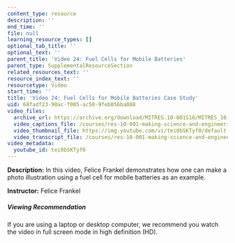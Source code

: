 ```yaml
---
content_type: resource
description: ''
end_time: ''
file: null
learning_resource_types: []
optional_tab_title: ''
optional_text: ''
parent_title: 'Video 24: Fuel Cells for Mobile Batteries'
parent_type: SupplementalResourceSection
related_resources_text: ''
resource_index_text: ''
resourcetype: Video
start_time: ''
title: 'Video 24: Fuel Cells for Mobile Batteries Case Study'
uid: 68fadf23-90ac-f005-ac50-9feb056ba088
video_files:
  archive_url: https://archive.org/download/MITRES.10-001S16/MITRES_10-001S16_Track29_300k.mp4
  video_captions_file: /courses/res-10-001-making-science-and-engineering-pictures-a-practical-guide-to-presenting-your-work-spring-2016/f5842ff8efbe5daaa6938ed7a2ec0c69_tei0bSKTyf0.vtt
  video_thumbnail_file: https://img.youtube.com/vi/tei0bSKTyf0/default.jpg
  video_transcript_file: /courses/res-10-001-making-science-and-engineering-pictures-a-practical-guide-to-presenting-your-work-spring-2016/4c6a9f7ab691bb0ff024d05e4e7a4147_tei0bSKTyf0.pdf
video_metadata:
  youtube_id: tei0bSKTyf0
---
```


**Description:** In this video, Felice Frankel demonstrates how one can make a photo illustration using a fuel cell for mobile batteries as an example.

**Instructor:** Felice Frankel

##### Viewing Recommendation

If you are using a laptop or desktop computer, we recommend you watch the video in full screen mode in high definition (HD).